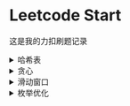 # Leetcode Start
这是我的力扣刷题记录

<details>
  <summary>哈希表</summary>

## 2391. 收集垃圾的最少总时间
+ `哈希表`
+ [Question Description](https://leetcode.cn/problems/minimum-amount-of-time-to-collect-garbage/description/)  
+ [Solution](/2391/ABOUT.md)
+ [Code](/2391/2391.cpp)

## 3146. 两个字符串的排列差
+ `哈希表`
+ [Question Description](https://leetcode.cn/problems/permutation-difference-between-two-strings/description/)
+ [Solution](/3146/ABOUT.md)
+ [Code](/3146/3146.cpp)

## 2225. 找出输掉零场或一场比赛的玩家
+ `哈希表`
+ [Question Description](https://leetcode.cn/problems/find-players-with-zero-or-one-losses/description/)
+ [Solution](/2225/ABOUT.md)
+ [Code](/2225/2225.cpp)

## 49. 字母异位词分组
+ `哈希表`
+ [Question Description](https://leetcode.cn/problems/group-anagrams/description/?envType=study-plan-v2&envId=top-100-liked)
+ [Solution](/49/ABOUT.md)
+ [Code](/49/49.cpp)

## 2965. 找出缺失和重复的数字
+ `哈希表`
+ [Question Description](https://leetcode.cn/problems/find-missing-and-repeated-values/description/)
+ [Solution](/2965/ABOUT.md)
+ [Code](/2965/2965.cpp)

</details>

<details>
  <summary>贪心</summary>

## 2589. 完成所有任务的最少时间
+ `贪心`
+ [题目链接](https://leetcode.cn/problems/minimum-time-to-complete-all-tasks/description/)
+ [Solution](/2589/ABOUT.md)
+ [Code](/2589/2589.cpp)

## 2244. 完成所有任务需要的最少轮数
+ `贪心`  
+ [Question Description](https://leetcode.cn/problems/minimum-rounds-to-complete-all-tasks/description/)  
+ [Solution](/2244/ABOUT.md)
+ [Code](/2244/2244.cpp)

## 1953. 你可以工作的最大周数
+ `贪心`
+ [Question Description](https://leetcode.cn/problems/maximum-number-of-weeks-for-which-you-can-work/description/)
+ [Solution](/1953/ABOUT.md)
+ [Code](/1953/1953.cpp)

</details>


<details>
  <summary>滑动窗口</summary>

## 2831. 找出最长等值子数组
+ `滑动窗口`
+ [Question Description](https://leetcode.cn/problems/find-the-longest-equal-subarray/description/)
+ [Solution](/2831/ABOUT.md)
+ [Code](/2831/2831.cpp)

</details>

<details>
  <summary>枚举优化</summary>

## 2928. 给小朋友们分糖果 I
+ `枚举优化`
+ [Question Description](https://leetcode.cn/problems/distribute-candies-among-children-i/description/)
+ [Solution](/2928/ABOUT.md)
+ [Code](/2928/2928.cpp)

</details>